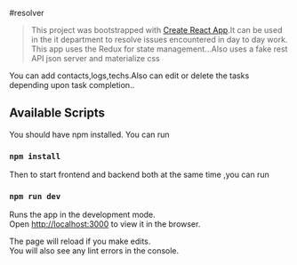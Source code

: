 #resolver

> This project was bootstrapped with [Create React App](https://github.com/facebook/create-react-app).It can be used in the it department to resolve issues encountered in day to day work. This app uses the Redux for state management...Also uses a fake rest API json server and materialize css

You can add contacts,logs,techs.Also can edit or delete the tasks depending upon task completion..

## Available Scripts

You should have npm installed. You can run

### `npm install`

Then to start frontend and backend both at the same time ,you can run

### `npm run dev`

Runs the app in the development mode.<br />
Open [http://localhost:3000](http://localhost:3000) to view it in the browser.

The page will reload if you make edits.<br />
You will also see any lint errors in the console.
